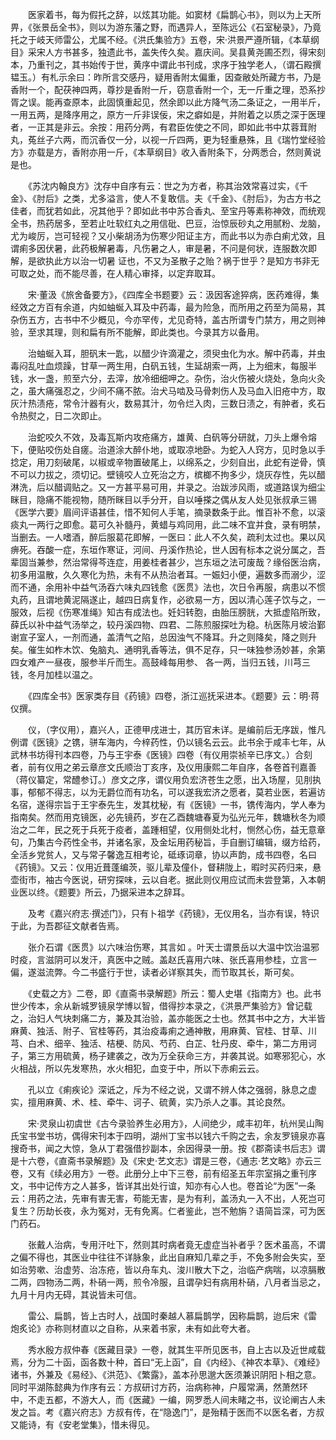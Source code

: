 <!-- { "loadSidebar": true } -->
　　医家着书，每为假托之辞，以炫其功能。如窦材《扁鹊心书》，则以为上天所畀，《张景岳全书》，则以为游东藩之野，而遇异人，至陈远公《石室秘录》，乃竟托之于岐天师雷公，尤属不经。《洪氏集验方》五卷，宋·洪景严遵所辑，《本草纲目》采宋人方书甚多，独遗此书，盖失传久矣。嘉庆间。吴县黄尧圃丕烈，得宋刻本，乃重刊之，其书始传于世，黄序中谓此书刊成，求序于独学老人，（谓石殿撰韫玉。）有札示余曰：昨所言交感丹，疑用香附太偏重，因查敝处所藏方书，乃是香附一个，配茯神四两，尊抄是香附一斤，窃意香附一个，无一斤重之理，恐系抄胥之误。能再查原本，此固慎重起见，然余即以此方降气汤二条证之，一用半斤，一用五两，是降序用之，原方一斤非误佞，宋之癖如是，并附着之以质之深于医理者，一正其是非云。余按：用药分两，有君臣佐使之不同，即如此书中苁蓉茸附丸，菟丝子六两，而沉香仅一分，以视一斤四两，更为轻重悬殊，且《瑞竹堂经验方》亦载是方，香附亦用一斤，《本草纲目》收入香附条下，分两悉合，然则黄说是也。

　　《苏沈内翰良方》沈存中自序有云：世之为方者，称其治效常喜过实，《千金》、《肘后》之类，尤多溢言，使人不复敢信。夫《千金》、《肘后》，为古方书之佳者，而犹若如此，况其他乎？即如此书中苏合香丸、至宝丹等素称神效，而统观全书，热药居多，至若止吐软红丸之用信砒、巴豆，治惊辰砂丸之用腻粉、龙脑，尤为峻厉，岂可轻视？又小柴胡汤为伤寒少阳证主方，而此书以为赤白痢尤效，且谓痢多因伏暑，此药极解暑毒，凡伤暑之人，审是暑，不问是何状，连服数次即解，是欲执此方以治一切暑 证也，不又为圣散子之贻？祸于世乎？是知方书非无可取之处，而不能尽善，在人精心审择，以定弃取耳。

　　宋·董汲《旅舍备要方》，《四库全书题要》云：汲因客途猝病，医药难得，集经效之方百有余道，内如蚰蜒入耳及中药毒，最为险急，而所用之药至为简易，其杂伤五方，古书中不少概见，今亦罕传，尤见奇特，盖古所谓专门禁方，用之则神验，至求其理，则和扁有所不能解，即此类也。今录其方以备用。

　　治蚰蜒入耳，胆矾末一匙，以醋少许滴灌之，须臾虫化为水。解中药毒，并虫毒闷乱吐血烦躁，甘草一两生用，白矾五钱，生延胡索一两，上为细末，每服半钱，水一盏，煎至六分，去滓，放冷细细呷之。杂伤，治火伤被火烧处，急向火灸之，虽大痛强忍之，少间不痛不脓。治犬马啮及马骨刺伤人及马血入旧疮中方，取灰汁热渍疮，常令汁器有火，数易其汁，勿令烂入肉，三数日渍之，有肿者，炙石令热熨之，日二次即止。

　　治蛇咬久不效，及毒瓦斯内攻疮痛方，雄黄、白矾等分研就，刀头上爆令熔下，便贴咬伤处自瘥。治道涂大醉仆地，或取凉地卧。为蛇入人窍方，见时急以手捻定，用刀刻破尾，以椒或辛物置破尾上，以绵系之，少刻自出，此蛇有逆骨，慎不可以力拔之，须切记。壁镜咬人立死治之方，槟榔不拘多少，烧灰存性，先以醋淋洗，后以醋调贴之。又一方甚平易可用，并录之。治跋涉风雨，或道路误为细尘眯目，隐痛不能视物，随所眯目以手分开，自以唾搽之偶从友人处见张叔承三锡《医学六要》眉间评语甚佳，惜不知何人手笔，摘录数条于此。惟百补不愈，以滚痰丸一两行之即愈。葛可久补髓丹，黄蜡与鸡同用，此二味不宜并食，录有明禁，当删去。一人嗜酒，醉后服葛花即解，一医曰：此人不久矣，疏利太过也。果以风痹死。吞酸一症，东垣作寒证，河间、丹溪作热论，世人因有标本之说分属之，吾辈固当兼参，然治常得芩连症，用姜桂者甚少，岂东垣之法可废哉？缘俗医治病，初多用温散，久久寒化为热，未有不从热治者耳。一娠妇小便，遍数多而溺少，涩而不通，余用补中益气汤吞六味丸四钱愈《医贯》法也，次日令再服，病患以不惯丸药，且谓地黄泥隔遂止，越四日病复作，必欲易一方，因以清心莲子饮与之，一服效，后视《伤寒准绳》知古有成法也。妊妇转胞，由胎压膀胱，大抵虚陷所致，薛氏以补中益气汤举之，较丹溪四物、四君、二陈煎服探吐为稳。杭医陈月坡治鄞谢宣子室人，一剂而通，盖清气之陷，总因浊气不降耳。升之则降矣，降之则升矣。催生如柞木饮、兔脑丸、通明乳香等法，俱不足存，只一味独参汤妙甚，余第四女难产一昼夜，服参半斤而生。高鼓峰每用参、 各一两，当归五钱，川芎三钱，冬月加桂以温之。

　　《四库全书》医家类存目《药镜》四卷，浙江巡抚采进本。《题要》云：明·蒋仪撰。

　　仪，（字仪用），嘉兴人，正德甲戌进士，其历官未详。是编前后无序跋，惟凡例谓《医镜》之镌，骈车海内，今梓药性，仍以镜名云云。此书余于咸丰七年，从武林书坊得刊本四卷，乃与王宇泰《医镜》四卷（有仪用崇祯辛已序文。）合刻者，前有仪用之弟云章彦文氏顺治丁亥序，及仪用康熙二年自序，各卷首刊嘉善（蒋仪纂定，常醴参订。）彦文之序，谓仪用负宏济苍生之愿，出入场屋，见刖执事，郁郁不得志，以为无爵位而有功名，可以遂我宏济之愿者，莫若业医，若遍访名宿，遂得宗旨于王宇泰先生，发其枕秘，有《医镜》一书，镌传海内，学人奉为指南矣。然而用克镜医，必先镜药，岁在乙酉魏塘春夏为弘光元年，魏塘秋冬为顺治之二年，民之死于兵死于疫者，盖踵相望，仪用侧处北村，恻然心伤，益无意章句，乃集古今药性全书，并诸名家，及金坛用药秘旨，手自删订编辑，缀方给药，全活乡党贫人，又与常子馨逸互相考论，砥琢词章，协以声韵，成书四卷，名曰《药镜》。又云：仪用近葺蓬编茨，驱儿辈及僮仆，督耕陇上，暇时买药归来，悬壶街市，袖古今医说，研穷探味，云以自老。据此则仪用应试而未尝登第，入本朝业医以终。《题要》所云，乃据采进本之辞耳。

　　及考《嘉兴府志·撰述门》，只有卜祖学《药镜》，无仪用名，当亦有误，特识于此，为吾郡征文献者告焉。

　　张介石谓《医贯》以六味治伤寒，其言如 。叶天士谓景岳以大温中饮治温邪时疫，言滋阴可以发汗，真医中之贼。盖赵氏喜用六味、张氏喜用参桂，立言一偏，遂滋流弊。今二书盛行于世，读者必详察其失，而节取其长，斯可矣。

　　《史载之方》二卷，即《直斋书录解题》所云：蜀人史堪《指南方》也。此书世少传本，余从新城罗镜泉学博以智，借得抄本录之，《洪景严集验方》曾记载之，治妇人气块刺痛二方，兼及其治验，盖亦能医之士也。然其书中之方，大半皆麻黄、独活、附子、官桂等药，其治疫毒痢之通神散，用麻黄、官桂、甘草、川芎、白术、细辛、独活、桔梗、防风、芍药、白芷、牡丹皮、牵牛，第二方用诃子，第三方用硫黄，杨子建袭之，改为万全获命三方，并袭其说。如寒邪犯心，水火相战，所以先发寒热，水火相犯，血变于中，所以下赤痢云云。

　　孔以立《痢疾论》深诋之，斥为不经之说，又谓不辨人体之强弱，脉息之虚实，擅用麻黄、术、桂、牵牛、诃子、硫黄，实乃杀人之事。其论良然。

　　宋·灵泉山初虞世《古今录验养生必用方》，人间绝少，咸丰初年，杭州吴山陶氏宝书堂书坊，偶得宋刊本于四明，湖州丁宝书以钱六千购之去，余友罗镜泉亦喜搜奇书，闻之大惊，急从丁君强借抄副本，余因得录一册。按《郡斋读书后志》谓是十六卷，《直斋书录解题》及《宋史·艺文志》谓是三卷，《通志·艺文略》亦云三卷，又有《续必用方》一卷。此册分上中下三卷，前有绍圣五年宗室捐之重刊序文，书中记传方之人甚多，皆详其出处行谊，知亦有心人也。卷首论“为医”一条云：用药之法，先审有害无害，苟能无害，是为有利，盖汤丸一入不出，人死岂可复生？历劫长夜，永为冤对，无有免离。仁者鉴此，岂不勉旃？语简旨深，可为医门药石。

　　张戴人治病，专用汗吐下，然则其时病者竟无虚症当补者乎？医术虽高，不谓之偏不得也，其医业中往往不详脉象，此出自麻知几辈之手，不免多附会失实，至如治劳嗽、治虚劳、治冻疮，皆以舟车丸、浚川散大下之，治临产病喘，以凉膈散二两，四物汤二两，朴硝一两，煎令冷服，且谓孕妇有病用朴硝，八月者当忌之，九月十月内无碍，其说皆未可信。

　　雷公、扁鹊，皆上古时人，战国时秦越人慕扁鹊学，因称扁鹊，迨后宋《雷 炮炙论》亦称则材直以之自称，从来着书家，未有如此夸大者。

　　秀水殷方叔仲春《医藏目录》一卷，就其生平所见医书，自上古以及近世咸载焉，分为二十函，函各数十种，首曰“无上函”，自《内经》、《神农本草》、《难经》诸书，外兼及《易经》、《洪范》、《繁露》，盖本孙思邈大医须兼识阴阳卜相之意。同时平湖陈懿典为作序有云：方叔研讨方药，治病称神，户履常满，然萧然环 中，不走五都，不游大人，而《医藏》一编，网罗悉人间未睹之书，议论阐古人未发之旨。考《嘉兴府志》方叔有传，在“隐逸门”，是殆精于医而不以医名者，方叔又能诗，有《安老堂集》，惜未得见。


